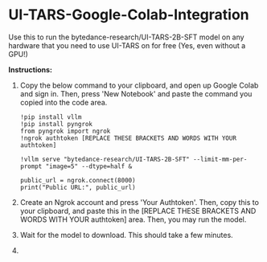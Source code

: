 # UI-TARS-Google-Colab-Integration
Use this to run the bytedance-research/UI-TARS-2B-SFT model on any hardware that you need to use UI-TARS on for free (Yes, even without a GPU!)

**Instructions:**
1. Copy the below command to your clipboard, and open up Google Colab and sign in. Then, press 'New Notebook' and paste the command you copied into the code area.
   ```
   !pip install vllm
   !pip install pyngrok
   from pyngrok import ngrok
   !ngrok authtoken [REPLACE THESE BRACKETS AND WORDS WITH YOUR authtoken]
   
   !vllm serve "bytedance-research/UI-TARS-2B-SFT" --limit-mm-per-prompt "image=5" --dtype=half &
   
   public_url = ngrok.connect(8000)
   print("Public URL:", public_url)
   ```

2. Create an Ngrok account and press 'Your Authtoken'. Then, copy this to your clipboard, and paste this in the [REPLACE THESE BRACKETS AND WORDS WITH YOUR authtoken] area. Then, you may run the model.
3. Wait for the model to download. This should take a few minutes.
4. 

